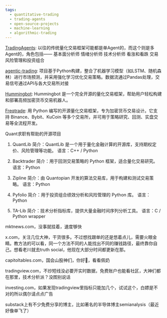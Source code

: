 ```yaml
---
tags:
  - quantitative-trading
  - trading-agents
  - open-source-projects
  - machine-learning
  - algorithmic-trading
---
```


[TradingAgents](https://github.com/TauricResearch/TradingAgents):  以往的传统量化交易框架可能都是单Agent的，而这个则是多Agent的，角色包括—— 基本面分析师 情绪分析师 技术分析师 看涨和看跌 交易 风险管理和投资组合

[agentic-trading](https://github.com/kweinmeister/agentic-trading):  项目基于Python构建，整合了机器学习模型（如LSTM、随机森林）进行市场预测，并采用强化学习优化交易策略。数据流通过Pandas处理，交易信号通过API与各大交易所对接

[Hummingbot](https://github.com/hummingbot/hummingbot): Hummingbot 是一个完全开源的量化交易框架，帮助用户轻松构建和部署高频加密货币交易机器人。

[Freqtrade](https://github.com/freqtrade/freqtrade): 用 Python 编写的开源量化交易框架，专为加密货币交易设计。它支持 Binance、Bybit、KuCoin 等多个交易所，并可用于策略研究、回测、实盘交易等全流程开发。

Quant求职有帮助的开源项目
1. QuantLib
简介：QuantLib 是一个用于量化金融计算的开源库，支持期权定价、风险管理等功能。
语言：C++ / Python

2. Backtrader
简介：用于回测交易策略的 Python 框架，适合量化交易研究。
语言：Python

3. Zipline
简介：由 Quantopian 开发的算法交易库，用于构建和测试交易策略。
语言：Python

4. Pyfolio
简介：用于投资组合绩效分析和风险管理的 Python 库。
语言：Python

5. TA-Lib
简介：技术分析指标库，提供大量金融时间序列分析工具。
语言：C / Python wrapper

mktnews.com，没事就挂着，速度够快
	
x.com，关注几位大神，干货很多。不过想找跟单的还是悠着点儿，需要火眼金睛。教方法的可以看，同一个方法不同的人能找出不同的赚钱路径，最终靠你自己。想看老川就去truth social，他现在大部分时间都更新在那。
	
capitoltables.com，国会山股神们，你好👋，看看佩奶
	
tradingview.com，不炒短线没必要开实时数据，免费账户也能看社区，大神们都在那里，技术分析派？没图别说话
	
investing.com，如果发现tradingview里指标只能加几个，试试这个，白嫖是不对的所以偶尔请点点广告
	
substack上有不少免费分享的博主，比如著名的半导体博主semianalysis（最近好像单飞了）